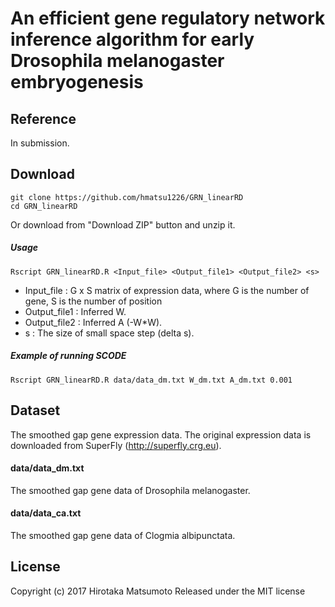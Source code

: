 # An efficient gene regulatory network inference algorithm for early Drosophila melanogaster embryogenesis

## Reference

In submission.

## Download

```
git clone https://github.com/hmatsu1226/GRN_linearRD
cd GRN_linearRD
```
Or download from "Download ZIP" button and unzip it.

##### Usage
```
Rscript GRN_linearRD.R <Input_file> <Output_file1> <Output_file2> <s>
```

* Input_file : G x S matrix of expression data, where G is the number of gene, S is the number of position
* Output_file1 : Inferred W.
* Output_file2 : Inferred A (-W*W).
* s : The size of small space step (delta s).


##### Example of running SCODE
```
Rscript GRN_linearRD.R data/data_dm.txt W_dm.txt A_dm.txt 0.001
```

## Dataset
The smoothed gap gene expression data.
The original expression data is downloaded from SuperFly (http://superfly.crg.eu).
#### data/data_dm.txt
The smoothed gap gene data of Drosophila melanogaster.
#### data/data_ca.txt
The smoothed gap gene data of Clogmia albipunctata.

## License
Copyright (c) 2017 Hirotaka Matsumoto
Released under the MIT license

